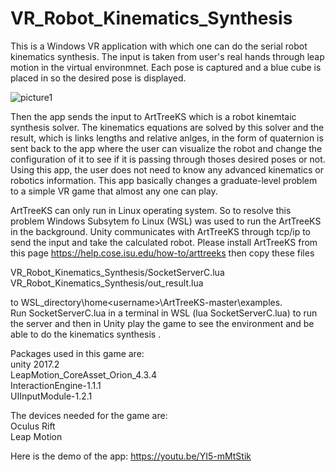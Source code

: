 # VR_Robot_Kinematics_Synthesis
This is a Windows VR application with which one can do the serial robot kinematics synthesis. The input is taken from user's real hands through leap motion in the virtual environmnet. Each pose is captured and a blue cube is placed in so the desired pose is displayed.

![picture1](https://user-images.githubusercontent.com/26231820/44758318-f9864780-aaf0-11e8-9cdd-779b1054fdeb.png)

Then the app sends the input to ArtTreeKS which is a robot kinemtaic synthesis solver. The kinematics equations are solved by this solver and the result, which is links lengths and relative anlges, in the form of quaternion is sent back to the app where the user can visualize the robot and change the configuration of it to see if it is passing through thoses desired poses or not. Using this app, the user does not need to know any advanced kinematics or robotics information. This app basically changes a graduate-level problem to a simple VR game that almost any one can play.
  
ArtTreeKS can only run in Linux operating system. So to resolve this problem Windows Subsytem fo Linux (WSL) was used to run the ArtTreeKS in the background. Unity communicates with ArtTreeKS through tcp/ip to send the input and take the calculated robot. Please install ArtTreeKS from this page https://help.cose.isu.edu/how-to/arttreeks then copy these files  
  
VR_Robot_Kinematics_Synthesis/SocketServerC.lua  
VR_Robot_Kinematics_Synthesis/out_result.lua  
  
to WSL_directory\home\<username>\ArtTreeKS-master\examples\.   
Run SocketServerC.lua in a terminal in WSL (lua SocketServerC.lua) to run the server and then in Unity play the game to see the environment and be able to do the kinematics synthesis   .
  
Packages used in this game are:  
unity 2017.2  
LeapMotion_CoreAsset_Orion_4.3.4  
InteractionEngine-1.1.1  
UIInputModule-1.2.1  
  
The devices needed for the game are:  
Oculus Rift  
Leap Motion  
  
Here is the demo of the app: https://youtu.be/YI5-mMtStik 
